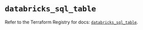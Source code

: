 # `databricks_sql_table`

Refer to the Terraform Registry for docs: [`databricks_sql_table`](https://registry.terraform.io/providers/databricks/databricks/1.54.0/docs/resources/sql_table).
